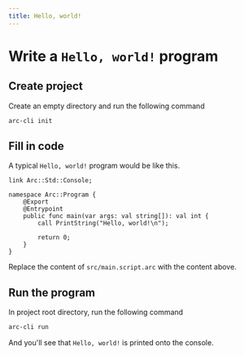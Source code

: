 ```yaml
---
title: Hello, world!
---
```


# Write a `Hello, world!` program

## Create project

Create an empty directory and run the following command

```bash
arc-cli init
```

## Fill in code

A typical `Hello, world!` program would be like this.

```
link Arc::Std::Console;

namespace Arc::Program {
	@Export
	@Entrypoint
	public func main(var args: val string[]): val int {
		call PrintString("Hello, world!\n");

		return 0;
	}
}
```

Replace the content of `src/main.script.arc` with the content above.

## Run the program

In project root directory, run the following command

```bash
arc-cli run
```

And you'll see that `Hello, world!` is printed onto the console.
